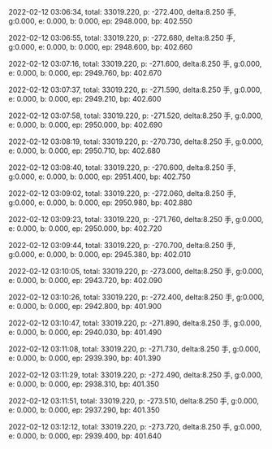 2022-02-12 03:06:34, total: 33019.220, p: -272.400, delta:8.250 手, g:0.000, e: 0.000, b: 0.000, ep: 2948.000, bp: 402.550

2022-02-12 03:06:55, total: 33019.220, p: -272.680, delta:8.250 手, g:0.000, e: 0.000, b: 0.000, ep: 2948.600, bp: 402.660

2022-02-12 03:07:16, total: 33019.220, p: -271.600, delta:8.250 手, g:0.000, e: 0.000, b: 0.000, ep: 2949.760, bp: 402.670

2022-02-12 03:07:37, total: 33019.220, p: -271.590, delta:8.250 手, g:0.000, e: 0.000, b: 0.000, ep: 2949.210, bp: 402.600

2022-02-12 03:07:58, total: 33019.220, p: -271.520, delta:8.250 手, g:0.000, e: 0.000, b: 0.000, ep: 2950.000, bp: 402.690

2022-02-12 03:08:19, total: 33019.220, p: -270.730, delta:8.250 手, g:0.000, e: 0.000, b: 0.000, ep: 2950.710, bp: 402.680

2022-02-12 03:08:40, total: 33019.220, p: -270.600, delta:8.250 手, g:0.000, e: 0.000, b: 0.000, ep: 2951.400, bp: 402.750

2022-02-12 03:09:02, total: 33019.220, p: -272.060, delta:8.250 手, g:0.000, e: 0.000, b: 0.000, ep: 2950.980, bp: 402.880

2022-02-12 03:09:23, total: 33019.220, p: -271.760, delta:8.250 手, g:0.000, e: 0.000, b: 0.000, ep: 2950.000, bp: 402.720

2022-02-12 03:09:44, total: 33019.220, p: -270.700, delta:8.250 手, g:0.000, e: 0.000, b: 0.000, ep: 2945.380, bp: 402.010

2022-02-12 03:10:05, total: 33019.220, p: -273.000, delta:8.250 手, g:0.000, e: 0.000, b: 0.000, ep: 2943.720, bp: 402.090

2022-02-12 03:10:26, total: 33019.220, p: -272.400, delta:8.250 手, g:0.000, e: 0.000, b: 0.000, ep: 2942.800, bp: 401.900

2022-02-12 03:10:47, total: 33019.220, p: -271.890, delta:8.250 手, g:0.000, e: 0.000, b: 0.000, ep: 2940.030, bp: 401.490

2022-02-12 03:11:08, total: 33019.220, p: -271.730, delta:8.250 手, g:0.000, e: 0.000, b: 0.000, ep: 2939.390, bp: 401.390

2022-02-12 03:11:29, total: 33019.220, p: -272.490, delta:8.250 手, g:0.000, e: 0.000, b: 0.000, ep: 2938.310, bp: 401.350

2022-02-12 03:11:51, total: 33019.220, p: -273.510, delta:8.250 手, g:0.000, e: 0.000, b: 0.000, ep: 2937.290, bp: 401.350

2022-02-12 03:12:12, total: 33019.220, p: -273.720, delta:8.250 手, g:0.000, e: 0.000, b: 0.000, ep: 2939.400, bp: 401.640